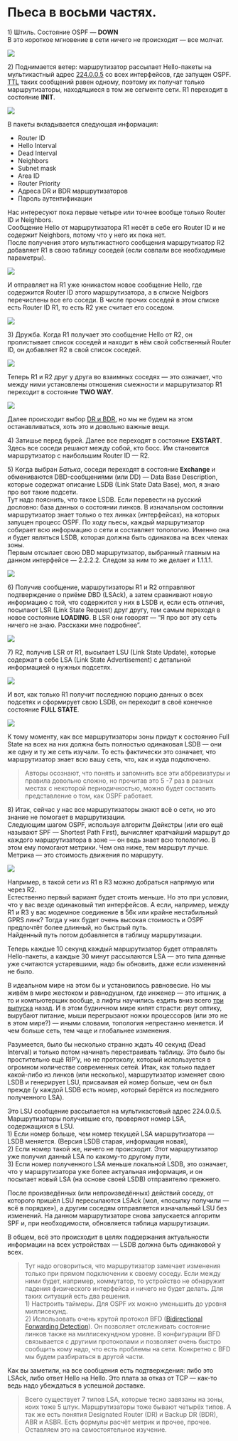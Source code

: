 # Пьеса в восьми частях.

1\) Штиль. Состояние OSPF — **DOWN**  
В это короткое мгновение в сети ничего не происходит — все молчат.

![](http://img-fotki.yandex.ru/get/6622/83739833.1f/0_9da15_c2a85553_XL.jpg)

2\) Поднимается ветер: маршрутизатор рассылает Hello-пакеты на мультикастный адрес [224.0.0.5](http://en.wikipedia.org/wiki/Multicast_address) со всех интерфейсов, где запущен OSPF. [TTL](http://ru.wikipedia.org/wiki/Time_to_live) таких сообщений равен одному, поэтому их получат только маршрутизаторы, находящиеся в том же сегменте сети. R1 переходит в состояние **INIT**.

![](http://img-fotki.yandex.ru/get/6422/83739833.1f/0_9da19_bcc4c3f8_XL.jpg)

В пакеты вкладывается следующая информация:

* Router ID
* Hello Interval
* Dead Interval
* Neighbors
* Subnet mask
* Area ID
* Router Priority
* Адреса DR и BDR маршрутизаторов
* Пароль аутентификации

Нас интересуют пока первые четыре или точнее вообще только Router ID и Neighbors.  
Сообщение Hello от маршрутизатора R1 несёт в себе его Router ID и не содержит Neighbors, потому что у него их пока нет.  
После получения этого мультикастного сообщения маршрутизатор R2 добавляет R1 в свою таблицу соседей \(если совпали все необходимые параметры\).

![](http://img-fotki.yandex.ru/get/6521/83739833.1f/0_9da1c_13dc8099_XL.jpg)

И отправляет на R1 уже юникастом новое сообщение Hello, где содержится Router ID этого маршрутизатора, а в списке Neigbors перечислены все его соседи. В числе прочих соседей в этом списке есть Router ID R1, то есть R2 уже считает его соседом.

![](http://img-fotki.yandex.ru/get/6620/83739833.1f/0_9da20_235302c3_XL.jpg)

3\) Дружба. Когда R1 получает это сообщение Hello от R2, он пролистывает список соседей и находит в нём свой собственный Router ID, он добавляет R2 в свой список соседей.

![](http://img-fotki.yandex.ru/get/6520/83739833.1f/0_9da26_46263e45_XL.jpg)

Теперь R1 и R2 друг у друга во взаимных соседях — это означает, что между ними установлены отношения смежности и маршрутизатор R1 переходит в состояние **TWO WAY**.

![](http://img-fotki.yandex.ru/get/6421/83739833.1f/0_9da23_99cc98b_XL.jpg)

Далее происходит выбор [DR и BDR](http://ru.wikipedia.org/wiki/OSPF#.D0.92.D1.8B.D0.B4.D0.B5.D0.BB.D0.B5.D0.BD.D0.BD.D1.8B.D0.B9_.D0.BC.D0.B0.D1.80.D1.88.D1.80.D1.83.D1.82.D0.B8.D0.B7.D0.B0.D1.82.D0.BE.D1.80_.28DR.29_.D0.B8_.D1.80.D0.B5.D0.B7.D0.B5.D1.80.D0.B2.D0.BD.D1.8B.D0.B9_.D0.B2.D1.8B.D0.B4.D0.B5.D0.BB.D0.B5.D0.BD.D0.BD.D1.8B.D0.B9_.D0.BC.D0.B0.D1.80.D1.88.D1.80.D1.83.D1.82.D0.B8.D0.B7.D0.B0.D1.82.D0.BE.D1.80_.28BDR.29), но мы не будем на этом останавливаться, хоть это и довольно важные вещи.

4\) Затишье перед бурей. Далее все переходят в состояние **EXSTART**. Здесь все соседи решают между собой, кто босс. Им становится маршрутизатор с наибольшим Router ID — R2.

5\) Когда выбран _Батька_, соседи переходят в состояние **Exchange** и обмениваются DBD-сообщениями \(или DD\) — Data Base Description, которые содержат описание LSDB \(Link State Data Base\), мол, я знаю про вот такие подсети.  
Тут надо пояснить, что такое LSDB. Если перевести на русский дословно: база данных о состоянии линков. В изначальном состоянии маршрутизатор знает только о тех линках \(интерфейсах\), на которых запущен процесс OSPF. По ходу пьесы, каждый маршрутизатор собирает всю информацию о сети и составляет топологию. Именно она и будет являться LSDB, которая должна быть одинакова на всех членах зоны.  
Первым отсылает свою DBD маршрутизатор, выбранный главным на данном интерфейсе — 2.2.2.2. Следом за ним то же делает и 1.1.1.1.

![](http://img-fotki.yandex.ru/get/6622/83739833.1f/0_9da2a_2882c479_XL.jpg)

6\) Получив сообщение, маршрутизаторы R1 и R2 отправляют подтверждение о приёме DBD \(LSAck\), а затем сравнивают новую информацию с той, что содержится у них в LSDB и, если есть отличия, посылают LSR \(Link State Request\) друг другу, тем самым переходя в новое состояние **LOADING**. В LSR они говорят — “Я про вот эту сеть ничего не знаю. Расскажи мне подробнее”.

![](http://img-fotki.yandex.ru/get/6520/83739833.1f/0_9da2e_7c726edb_XL.jpg)

7\) R2, получив LSR от R1, высылает LSU \(Link State Update\), которые содержат в себе LSA \(Link State Advertisement\) c детальной информацией о нужных подсетях.

![](http://img-fotki.yandex.ru/get/6622/83739833.1f/0_9da32_4552fd75_XL.jpg)

И вот, как только R1 получит последнюю порцию данных о всех подсетях и сформирует свою LSDB, он переходит в своё конечное состояние **FULL STATE**.

![](http://img-fotki.yandex.ru/get/6623/83739833.1f/0_9da36_d2c831e1_XL.jpg)

К тому моменту, как все маршрутизаторы зоны придут к состоянию Full State на всех на них должна быть полностью одинаковая LSDB — они же одну и ту же сеть изучали. То есть фактически это означает, что маршрутизатор знает всю вашу сеть, что, как и куда подключено.

> Авторы осознают, что понять и запомнить все эти аббревиатуры и правила довольно сложно, но прочитав это 5 -7 раз в разных местах с некоторой периодичностью, можно будет составить представление о том, как OSPF работает.

8\) Итак, сейчас у нас все маршрутизаторы знают всё о сети, но это знание не помогает в маршрутизации.  
Следующим шагом OSPF, используя алгоритм Дейкстры \(или его ещё называют SPF — Shortest Path First\), вычисляет кратчайший маршрут до каждого маршрутизатора в зоне — он ведь знает всю топологию. В этом ему помогают метрики. Чем она ниже, тем маршрут лучше. Метрика — это стоимость движения по маршруту.

![](http://img-fotki.yandex.ru/get/6422/83739833.1f/0_9da0e_4fc28d4_XL.jpg)

Например, в такой сети из R1 в R3 можно добраться напрямую или через R2.  
Естественно первый вариант будет стоить меньше. Но это при условии, что у вас везде одинаковый тип интерфейсов. А если, например, между R1 и R3 у вас модемное соединение в 56к или крайне нестабильный GPRS линк? Тогда у них будет очень высокая стоимость и OSPF предпочтёт более длинный, но быстрый путь.  
Найденный путь потом добавляется в таблицу маршрутизации.

Теперь каждые 10 секунд каждый маршрутизатор будет отправлять Hello-пакеты, а каждые 30 минут рассылаются LSA — это типа данные уже считаются устаревшими, надо бы обновить, даже если изменений не было.

В идеальном мире на этом бы и установилось равновесие. Но мы живём в мире жестоком и равнодушном, где инженер — это итшник, а то и компьютерщик вообще, а лифты научились ездить вниз всего [три выпуска](3.-static_routing/README.md) назад. И в этом будничном мире кипят страсти: рвут оптику, вырубают питание, мыши перегрызают ножки процессоров \(или это не в этом мире?\) — иными словами, топология непрестанно меняется. И чем больше сеть, тем чаще и глобальнее изменения.

Разумеется, было бы несколько странно ждать 40 секунд \(Dead Interval\) и только потом начинать перестраивать таблицу. Это было бы простительно ещё RIP’у, но не протоколу, который используется в огромном количестве современных сетей. Итак, как только падает какой-либо из линков \(или несколько\), маршрутизатор изменяет свою LSDB и генерирует LSU, присваивая ей номер больше, чем он был прежде \(у каждой LSDB есть номер, который берётся из последнего полученного LSA\).

Это LSU сообщение рассылается на мультикастовый адрес 224.0.0.5. Маршрутизаторы получившие его, проверяют номер LSA, содержащихся в LSU.  
1\) Если номер больше, чем номер текущей LSA маршрутизатора — LSDB меняется. \(Версия LSDB старая, информация новая\),  
2\) Если номер такой же, ничего не происходит. Этот маршрутизатор уже получил данный LSA по какому-то другому пути,  
3\) Если номер полученного LSA меньше локальной LSDB, это означает, что у маршрутизатора уже более актуальная информация, и он посылает новый LSA \(на основе своей LSDB\) отправителю прежнего.

После произведённых \(или непроизведённых\) действий соседу, от которого пришёл LSU пересылаются LSAck \(мол, «посылку получили — всё в порядке»\), а другим соседям отправляется изначальный LSU без изменений. На данном маршрутизаторе снова запускается алгоритм SPF и, при необходимости, обновляется таблица маршрутизации.

В общем, всё это происходит в целях поддержания актуальности информации на всех устройствах — LSDB должна быть одинаковой у всех.

> Тут надо оговориться, что маршрутизатор замечает изменения только при прямом подключении к своему соседу. Если между ними будет, например, коммутатор, то устройство не обнаружит падения физического интерфейса и ничего не будет делать. Для таких ситуаций есть два решения.  
> 1\) Настроить таймеры. Для OSPF их можно уменьшить до уровня миллисекунд.  
> 2\) Использовать очень крутой протокол BFD \([Bidirectional Forwarding Detection](http://en.wikipedia.org/wiki/Bidirectional_Forwarding_Detection)\). Он позволяет отслеживать состояние линков также на миллисекундном уровне. В конфигурации BFD связывается с другими протоколами и позволяет очень быстро сообщить кому надо, что есть проблемы на сети. Конкретно с BFD мы будем разбираться в другой части.

Как вы заметили, на все сообщения есть подтверждения: либо это LSAck, либо ответ Hello на Hello. Это плата за отказ от TCP — как-то ведь надо убеждаться в успешной доставке.

> Всего существует 7 типов LSA, которые тесно завязаны на зоны, коих тоже 5 штук. Маршрутизаторы тоже бывают четырёх типов. А так же есть понятия Designated Router \(DR\) и Backup DR \(BDR\), ABR и ASBR. Есть формулы расчёт метрик и прочее, прочее. Оставляем это на самостоятельное изучение.
